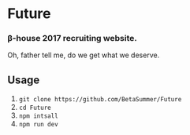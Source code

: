 # Future

### β-house 2017 recruiting website.

Oh, father tell me, do we get what we deserve.

## Usage

1. `git clone https://github.com/BetaSummer/Future` 
2. `cd Future`
3. `npm intsall`
4. `npm run dev`

